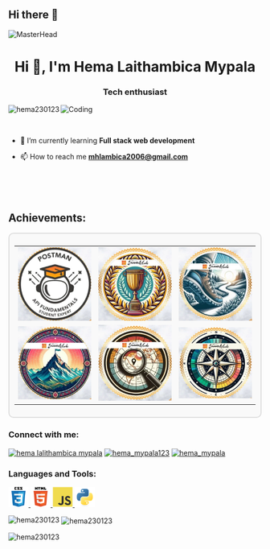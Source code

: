 ## Hi there 👋
![MasterHead](https://media1.giphy.com/headers/GitHub/w8ZJLtJbmuph.gif)
<h1 align="center">Hi 👋, I'm Hema Laithambica Mypala</h1>
<h3 align="center">Tech enthusiast</h3>
<img align="right" alt="Coding" width="400" src="https://mir-s3-cdn-cf.behance.net/project_modules/disp/601014116770475.6068beff4640a.gif">


<p align="left"> <img src="https://komarev.com/ghpvc/?username=hema230123&label=Profile%20views&color=0e75b6&style=flat" alt="hema230123" /> </p>

<p align="left"> <a href="https://twitter.com/" target="blank"><img src="https://img.shields.io/twitter/follow/?logo=twitter&style=for-the-badge" alt="" /></a> </p>

- 🌱 I’m currently learning **Full stack web development**

- 📫 How to reach me **mhlambica2006@gmail.com**

<br><br><br>

## Achievements:

<div style="border: 2px solid #ddd; border-radius: 10px; padding: 10px; margin: 10px 0; background-color: #f9f9f9;">
  <div align="center">
    <table>
      <tr>
        <td>
          <img src="https://github.com/Hema230123/Hema230123/blob/main/11.png" alt="Postman - Postman API Fundamentals Student Expert - 2024-08-23" width="200">
        </td>
        <td>
          <img src="12.png" alt="Achievement 2" width="200">
        </td>
        <td>
          <img src="13.png" alt="Achievement 3" width="200">
        </td>
      </tr>
      <tr>
        <td>
          <img src="14.png" alt="Achievement 5" width="200">
        </td>
        <td>
          <img src="15.png" alt="Achievement 6" width="200">
        </td>
        <td>
          <img src="16.png" alt="Achievement 7" width="200">
        </td>
      </tr>
    </table>
  </div>
</div>
<h3 align="left">Connect with me:</h3>
<p align="left">
<a href="https://linkedin.com/in/hema lalithambica mypala" target="blank"><img align="center" src="https://raw.githubusercontent.com/rahuldkjain/github-profile-readme-generator/master/src/images/icons/Social/linked-in-alt.svg" alt="hema lalithambica mypala" height="30" width="40" /></a>
<a href="https://www.codechef.com/users/hema_mypala123" target="blank"><img align="center" src="https://cdn.jsdelivr.net/npm/simple-icons@3.1.0/icons/codechef.svg" alt="hema_mypala123" height="30" width="40" /></a>
<a href="https://www.leetcode.com/hema_mypala" target="blank"><img align="center" src="https://raw.githubusercontent.com/rahuldkjain/github-profile-readme-generator/master/src/images/icons/Social/leet-code.svg" alt="hema_mypala" height="30" width="40" /></a>
</p>

<h3 align="left">Languages and Tools:</h3>
<p align="left"> <a href="https://www.w3schools.com/css/" target="_blank" rel="noreferrer"> <img src="https://raw.githubusercontent.com/devicons/devicon/master/icons/css3/css3-original-wordmark.svg" alt="css3" width="40" height="40"/> </a> <a href="https://www.w3.org/html/" target="_blank" rel="noreferrer"> <img src="https://raw.githubusercontent.com/devicons/devicon/master/icons/html5/html5-original-wordmark.svg" alt="html5" width="40" height="40"/> </a> <a href="https://developer.mozilla.org/en-US/docs/Web/JavaScript" target="_blank" rel="noreferrer"> <img src="https://raw.githubusercontent.com/devicons/devicon/master/icons/javascript/javascript-original.svg" alt="javascript" width="40" height="40"/> </a> <a href="https://www.python.org" target="_blank" rel="noreferrer"> <img src="https://raw.githubusercontent.com/devicons/devicon/master/icons/python/python-original.svg" alt="python" width="40" height="40"/> </a> </p>

<p><img align="left" src="https://github-readme-stats.vercel.app/api/top-langs?username=hema230123&show_icons=true&locale=en&layout=compact" alt="hema230123" /></p>

<p>&nbsp;<img align="center" src="https://github-readme-stats.vercel.app/api?username=hema230123&show_icons=true&locale=en" alt="hema230123" /></p>

<p><img align="center" src="https://github-readme-streak-stats.herokuapp.com/?user=hema230123&" alt="hema230123" /></p>
